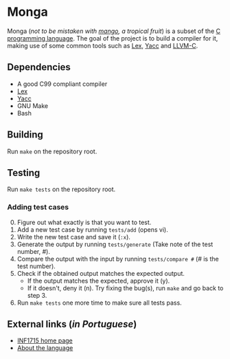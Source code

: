 # Monga

Monga (*not to be mistaken with [mango](https://en.wikipedia.org/wiki/Mango), a tropical fruit*)
is a subset of the [C programming language](https://en.wikipedia.org/wiki/C_(programming_language)).
The goal of the project is to build a compiler for it, making use of some common tools such as
[Lex](http://dinosaur.compilertools.net/lex/index.html),
[Yacc](http://dinosaur.compilertools.net/yacc/index.html) and
[LLVM-C](http://llvm.org/doxygen/group__LLVMC.html).

## Dependencies

* A good C99 compliant compiler
* [Lex](http://dinosaur.compilertools.net/lex/index.html)
* [Yacc](http://dinosaur.compilertools.net/yacc/index.html)
* GNU Make
* Bash

## Building

Run `make` on the repository root.

## Testing

Run `make tests` on the repository root.

### Adding test cases

0. Figure out what exactly is that you want to test.
1. Add a new test case by running `tests/add` (opens vi).
2. Write the new test case and save it (`:x`).
3. Generate the output by running `tests/generate` (Take note of the test number, #).
4. Compare the output with the input by running `tests/compare #` (# is the test number).
5. Check if the obtained output matches the expected output.
   * If the output matches the expected, approve it (y).
   * If it doesn't, deny it (n). Try fixing the bug(s), run `make` and go back to step 3.
6. Run `make tests` one more time to make sure all tests pass.

## External links (*in Portuguese*)

* [INF1715 home page](http://www.inf.puc-rio.br/~roberto/comp/)
* [About the language](http://www.inf.puc-rio.br/~roberto/comp/lang.html)
